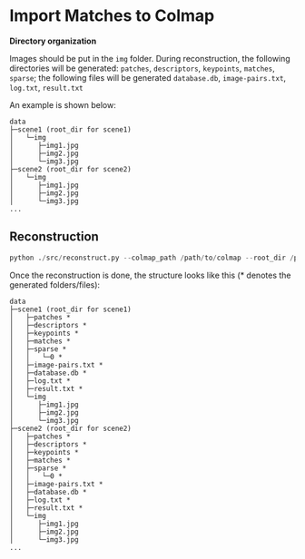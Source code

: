 # Import Matches to Colmap


**Directory organization**

Images should be put in the `img` folder. 
During reconstruction, the following directories will be generated: 
`patches`, `descriptors`, `keypoints`, `matches`, `sparse`; 
the following files will be generated `database.db`, `image-pairs.txt`, `log.txt`, `result.txt`

An example is shown below:

```
data
├─scene1 (root_dir for scene1)
│   └─img
│      ├─img1.jpg
│      ├─img2.jpg
│      └─img3.jpg
├─scene2 (root_dir for scene2)
│   └─img
│      ├─img1.jpg
│      ├─img2.jpg
│      └─img3.jpg
...
```

## Reconstruction

```py
python ./src/reconstruct.py --colmap_path /path/to/colmap --root_dir /path/to/root_dir --device 0
```

Once the reconstruction is done, the structure looks like this (* denotes the generated folders/files): 
```
data
├─scene1 (root_dir for scene1)
│   ├─patches *
│   ├─descriptors *
│   ├─keypoints *
│   ├─matches *
│   ├─sparse *
│   │   └─0 *
│   ├─image-pairs.txt *
│   ├─database.db *
│   ├─log.txt *
│   ├─result.txt *
│   └─img
│      ├─img1.jpg
│      ├─img2.jpg
│      └─img3.jpg
├─scene2 (root_dir for scene2)
│   ├─patches *
│   ├─descriptors *
│   ├─keypoints *
│   ├─matches *
│   ├─sparse *
│   │   └─0 *
│   ├─image-pairs.txt *
│   ├─database.db *
│   ├─log.txt *
│   ├─result.txt *
│   └─img
│      ├─img1.jpg
│      ├─img2.jpg
│      └─img3.jpg
...
```

